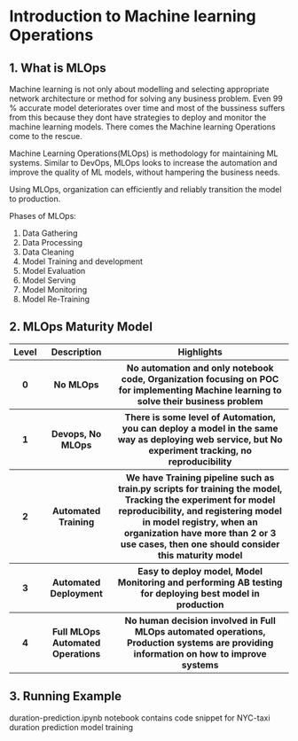 # Introduction to Machine learning Operations

<h2> 1. What is MLOps </h2>

Machine learning is not only about modelling and selecting appropriate network architecture or method for solving any business problem. Even 99 % accurate model deteriorates over time 
and most of the bussiness suffers from this because they dont have strategies to deploy and monitor the machine learning models. There comes the Machine learning Operations come to the rescue.

Machine Learning Operations(MLOps) is methodology for maintaining ML systems. Similar to DevOps, MLOps looks to increase the automation and improve the quality of ML models,
without hampering the business needs.

Using MLOps, organization can efficiently and reliably transition the model to production.

Phases of MLOps:

1. Data Gathering
2. Data Processing
3. Data Cleaning
4. Model Training and development
5. Model Evaluation
6. Model Serving
7. Model Monitoring
8. Model Re-Training

<h2> 2. MLOps Maturity Model </h2>

<table>
  <tr>
    <th> Level </th>
    <th> Description </th>
    <th> Highlights </th>
  </tr>
  
  <tr>
    <th> 0 </th>
    <th> No MLOps </th>
    <th> No automation and only notebook code, Organization focusing on POC for implementing Machine learning to solve their business problem </th>
  </tr>
  
  <tr>
    <th> 1 </th>
    <th> Devops, No MLOps </th>
    <th> There is some level of Automation, you can deploy a model in the same way as deploying web service, but No experiment tracking, no reproducibility </th>
  </tr>
  
  <tr>
    <th> 2 </th>
    <th> Automated Training </th>
    <th> We have Training pipeline such as train.py scripts for training the model, Tracking the experiment for model reproducibility, and registering model in model registry, when an organization have more than 2 or 3 use cases, then one should consider this maturity model </th>
  </tr>
  <tr>
    <th> 3 </th>
    <th> Automated Deployment </th>
    <th> Easy to deploy model, Model Monitoring and performing AB testing for deploying best model in production </th>
  </tr>
  <tr>
    <th> 4 </th>
    <th> Full MLOps Automated Operations </th>
    <th> No human decision involved in Full MLOps automated operations, Production systems are providing information on how to improve systems </th>
  </tr>
  
</table>

<h2> 3. Running Example </h2>
<p> duration-prediction.ipynb notebook contains code snippet for NYC-taxi duration prediction model training  </p>
  
